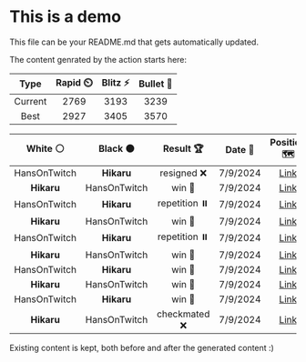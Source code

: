 # This is a demo

This file can be your README.md that gets automatically updated.

The content genrated by the action starts here:

<!--START_SECTION:chessStats-->
<!-- Automatically generated with https://github.com/Balastrong/chess-stats-action -->

| Type | Rapid ⏲️ | Blitz ⚡ | Bullet 🔫 |
|:---:|:---:|:---:|:---:|
| Current | 2769 | 3193 | 3239 |
| Best | 2927 | 3405 | 3570 |

| White ⚪ | Black ⚫ | Result 🏆 | Date 📅 | Position 🗺️ | Type 🕕 |
|:---:|:---:|:---:|:---:|:---:|:---:|
| HansOnTwitch | **Hikaru** | resigned ❌ | 7/9/2024 | <a href="http://www.ee.unb.ca/cgi-bin/tervo/fen.pl?select=8/4kP2/6K1/6P1/8/r7/p7/4R3 b - -">Link</a> | Bullet |
| **Hikaru** | HansOnTwitch | win 🥇 | 7/9/2024 | <a href="http://www.ee.unb.ca/cgi-bin/tervo/fen.pl?select=5r1k/p5b1/2q4p/1p1pPp1Q/3P1B2/n1PB4/P4P1K/6R1 b - -">Link</a> | Bullet |
| HansOnTwitch | **Hikaru** | repetition ⏸️ | 7/9/2024 | <a href="http://www.ee.unb.ca/cgi-bin/tervo/fen.pl?select=2r3k1/1R6/5N2/7P/5b2/7K/2p3P1/8 b - -">Link</a> | Bullet |
| **Hikaru** | HansOnTwitch | win 🥇 | 7/9/2024 | <a href="http://www.ee.unb.ca/cgi-bin/tervo/fen.pl?select=r1b1B1k1/2p3r1/1pP1p3/pP1pPpq1/P2P1N1p/Q7/4R1PP/5R1K b - -">Link</a> | Bullet |
| HansOnTwitch | **Hikaru** | repetition ⏸️ | 7/9/2024 | <a href="http://www.ee.unb.ca/cgi-bin/tervo/fen.pl?select=1K6/3k1q2/8/8/3Q4/6N1/7p/8 b - -">Link</a> | Bullet |
| **Hikaru** | HansOnTwitch | win 🥇 | 7/9/2024 | <a href="http://www.ee.unb.ca/cgi-bin/tervo/fen.pl?select=5Q2/2R4p/1p4rk/pN6/1P2b3/P4p2/5q1P/6RK b - -">Link</a> | Bullet |
| HansOnTwitch | **Hikaru** | win 🥇 | 7/9/2024 | <a href="http://www.ee.unb.ca/cgi-bin/tervo/fen.pl?select=4r1k1/6pp/r4p2/p3p3/3p1PP1/P1nb3P/1N4B1/2R1R1K1 b - -">Link</a> | Bullet |
| **Hikaru** | HansOnTwitch | win 🥇 | 7/9/2024 | <a href="http://www.ee.unb.ca/cgi-bin/tervo/fen.pl?select=3r4/p4p1p/2p1bk2/4NpbR/5PP1/1P1PN1P1/P3K3/8 b - -">Link</a> | Bullet |
| HansOnTwitch | **Hikaru** | win 🥇 | 7/9/2024 | <a href="http://www.ee.unb.ca/cgi-bin/tervo/fen.pl?select=7Q/1p4pb/3q3k/P7/4p3/3r3P/6P1/5R1K w - -">Link</a> | Bullet |
| **Hikaru** | HansOnTwitch | checkmated ❌ | 7/9/2024 | <a href="http://www.ee.unb.ca/cgi-bin/tervo/fen.pl?select=8/8/8/3k4/1q4b1/K3R3/1r6/8 w - -">Link</a> | Bullet |

<!--END_SECTION:chessStats-->

Existing content is kept, both before and after the generated content :)
